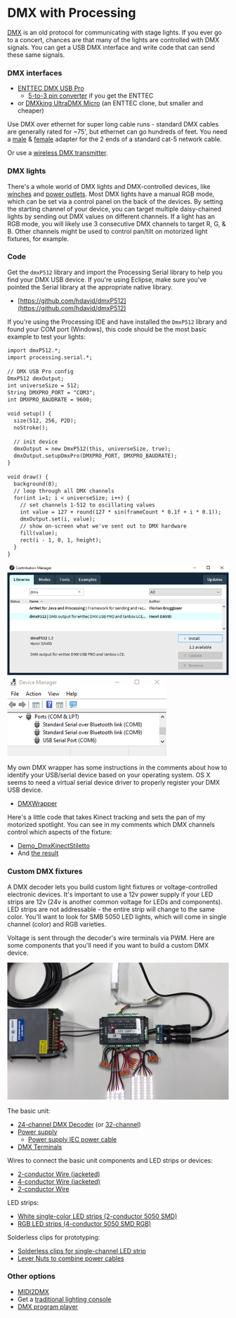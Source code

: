 # DMX with Processing

[DMX](https://en.wikipedia.org/wiki/DMX512) is an old protocol for communicating with stage lights. If you ever go to a concert, chances are that many of the lights are controlled with DMX signals. You can get a USB DMX interface and write code that can send these same signals.

### DMX interfaces

* [ENTTEC DMX USB Pro](https://www.amazon.com/Enttec-70304-Lighting-Controller-Interface/dp/B077VW1DJH)
  * [5-to-3 pin converter](https://www.amazon.com/American-DJ-5-Pin-Female-Turnaround/dp/B0013XWB14) if you get the ENTTEC
* or [DMXking UltraDMX Micro](https://www.amazon.com/DMXking-UltraDMX-Micro-Adapter-Dongle/dp/B00T8OKM98/) (an ENTTEC clone, but smaller and cheaper)

Use DMX over ethernet for super long cable runs - standard DMX cables are generally rated for ~75', but ethernet can go hundreds of feet. You need a [male](https://www.amazon.com/TecNec-DMX-3XM-CAT5-3-pin-Adapter-TecNec/dp/B00KUTR7MA) & [female](https://www.amazon.com/TecNec-DMX-3XF-CAT5-3-pin-Female-Adapter/dp/B00KUTZW3Q) adapter for the 2 ends of a standard cat-5 network cable.

Or use a [wireless DMX transmitter](https://www.amazon.com/Donner-Wireless-Receiver-Indicators-Transmitter/dp/B00L25ZNP4/).

### DMX lights

There's a whole world of DMX lights and DMX-controlled devices, like [winches](https://www.rosebrand.com/subcategory761/dmx-winches.aspx) and [power outlets](https://www.chauvetdj.com/products/dmx-4/). Most DMX lights have a manual RGB mode, which can be set via a control panel on the back of the devices. By setting the starting channel of your device, you can target multiple daisy-chained lights by sending out DMX values on different channels. If a light has an RGB mode, you will likely use 3 consecutive DMX channels to target R, G, & B. Other channels might be used to control pan/tilt on motorized light fixtures, for example.

### Code

Get the `dmxP512` library and import the Processing Serial library to help you find your DMX USB device. If you're using Eclipse, make sure you've pointed the Serial library at the appropriate native library.

* [https://github.com/hdavid/dmxP512](https://github.com/hdavid/dmxP512)

If you're using the Processing IDE and have installed the `DmxP512` library and found your COM port (Windows), this code should be the most basic example to test your lights:

```
import dmxP512.*;
import processing.serial.*;

// DMX USB Pro config
DmxP512 dmxOutput;
int universeSize = 512;
String DMXPRO_PORT = "COM3";
int DMXPRO_BAUDRATE = 9600;

void setup() {
  size(512, 256, P2D);
  noStroke();
  
  // init device
  dmxOutput = new DmxP512(this, universeSize, true);
  dmxOutput.setupDmxPro(DMXPRO_PORT, DMXPRO_BAUDRATE);
}

void draw() {
  background(0);
  // loop through all DMX channels
  for(int i=1; i < universeSize; i++) {
    // set channels 1-512 to oscillating values
    int value = 127 + round(127 * sin(frameCount * 0.1f + i * 0.1));
    dmxOutput.set(i, value);
    // show on-screen what we've sent out to DMX hardware
    fill(value);
    rect(i - 1, 0, 1, height);    
  }
}
```

<img src="images/dmx-library-install.png" alt="install the DmxP512 library in Processing"/>

<img src="images/device-manager-com-port.png" alt="find your COM port in windows"/>

My own DMX wrapper has some instructions in the comments about how to identify your USB/serial device based on your operating system. OS X seems to need a virtual serial device driver to properly register your DMX USB device.

* [DMXWrapper](https://github.com/cacheflowe/haxademic/blob/master/src/com/haxademic/core/hardware/dmx/DMXWrapper.java)

Here's a little code that takes Kinect tracking and sets the pan of my motorized spotlight. You can see in my comments which DMX channels control which aspects of the fixture:

* [Demo_DmxKinectStiletto](https://github.com/cacheflowe/haxademic/blob/master/src/com/haxademic/demo/hardware/dmx/Demo_DmxKinectStiletto.java#L81)
* And [the result](https://www.instagram.com/p/BkWHmjunL-0/)

### Custom DMX fixtures

A DMX decoder lets you build custom light fixtures or voltage-controlled electronic devices. It's important to use a 12v power supply if your LED strips are 12v (24v is another common voltage for LEDs and components). LED strips are not addressable - the entire strip will change to the same color. You'll want to look for SMB 5050 LED lights, which will come in single channel (color) and RGB varieties.

Voltage is sent through the decoder's wire terminals via PWM. Here are some components that you'll need if you want to build a custom DMX device.

<img src="images/dmx-decoder-setup.jpg" alt="custom DMX decoder"/>

The basic unit:

* [24-channel DMX Decoder](https://www.amazon.com/gp/product/B01CCBG1SO/) (or [32-channel](https://www.amazon.com/Channel-Decoder-Controller-Dimmer-DC5-24V/dp/B075FHJM35))
* [Power supply](https://www.amazon.com/500W-Power-Supply-Single-Output/dp/B01KZP2CKA/)
  * [Power supply IEC power cable](https://www.amazon.com/TNP-Universal-Power-Cord-Feet/dp/B01N237QI9/)
* [DMX Terminals](https://www.amazon.com/Terminal-Adapter-Converters-Controller-Decoder/dp/B00Q32V2JC/)

Wires to connect the basic unit components and LED strips or devices:

* [2-conductor Wire (jacketed)](https://www.amazon.com/18AWG-Voltage-Conductor-Jacketed-Speaker/dp/B06XSNQDV1/)
* [4-conductor Wire (jacketed)](https://www.homedepot.com/b/Electrical-Wire/18/4/N-5yc1vZbm7vZ1z0rqh9Z1z10onr)
* [2-conductor Wire](https://www.amazon.com/Gauge-Black-Stranded-Conductor-Speaker/dp/B00J36SUWC/)

LED strips:

* [White single-color LED strips (2-conductor 5050 SMD)](https://www.amazon.com/dp/B01ELDJ5X4/)
* [RGB LED strips (4-conductor 5050 SMD RGB)](https://www.amazon.com/Alfa-Lighting-Flexible-Remote-Control/dp/B018ZJL0MO/)

Solderless clips for prototyping:

* [Solderless clips for single-channel LED strip](https://www.amazon.com/dp/B07N8GLBLL/)
* [Lever Nuts to combine power cables](https://www.amazon.com/Kalolary-Lever-Nut-Connector-50Pack-Assortment-Connectors/dp/B07NXZNW1K/)

### Other options

* [MIDI2DMX](https://github.com/jmej/MIDI2DMX)
* Get a [traditional lighting console](https://www.google.com/search?q=dmx+lighting+console)
* [DMX program player](https://www.aspectled.com/products/dmx-stand-alone-pc-mac-programmable-controller#tab-1)
